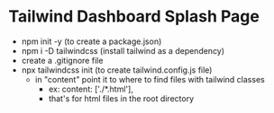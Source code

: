 # Tailwind Dashboard Splash Page

- npm init -y (to create a package.json)
- npm i -D tailwindcss (install tailwind as a dependency)
- create a .gitignore file
- npx tailwindcss init (to create tailwind.config.js file)
    - in "content" point it to where to find files with tailwind classes
        - ex: content: ['./*.html'],
        - that's for html files in the root directory